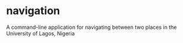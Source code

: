 # navigation
A command-line application for navigating between two places in the University of Lagos, Nigeria
